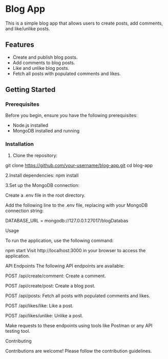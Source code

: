 # Blog App

This is a simple blog app that allows users to create posts, add comments, and like/unlike posts.

## Features

- Create and publish blog posts.
- Add comments to blog posts.
- Like and unlike blog posts.
- Fetch all posts with populated comments and likes.

## Getting Started

### Prerequisites

Before you begin, ensure you have the following prerequisites:

- Node.js installed
- MongoDB installed and running

### Installation

1. Clone the repository:

git clone https://github.com/your-username/blog-app.git
cd blog-app



2.Install dependencies:
npm install

3.Set up the MongoDB connection:


Create a .env file in the root directory.

Add the following line to the .env file, replacing <your-mongodb-url> with your MongoDB connection string:

DATABASE_URL = mongodb://127.0.0.1:27017/blogDatabas

Usage

To run the application, use the following command:


npm start
Visit http://localhost:3000 in your browser to access the application.

  API Endpoints
The following API endpoints are available:

  POST /api/create/comment: Create a comment.

  POST /api/create/post: Create a blog post.

  POST /api/posts: Fetch all posts with populated comments and likes.

  POST /api/likes/like: Like a post.

  POST /api/likes/unlike: Unlike a post.

 Make requests to these endpoints using tools like Postman or any API testing tool.

 Contributing

Contributions are welcome! Please follow the contribution guidelines.
